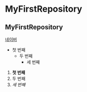 # MyFirstRepository
## MyFirstRepository

[네이버](https://naver.com)

- 첫 번째
  - 두 번째
    - 세 번째

1. **첫 번째**
2. 두 번째
3. *세 번째*
